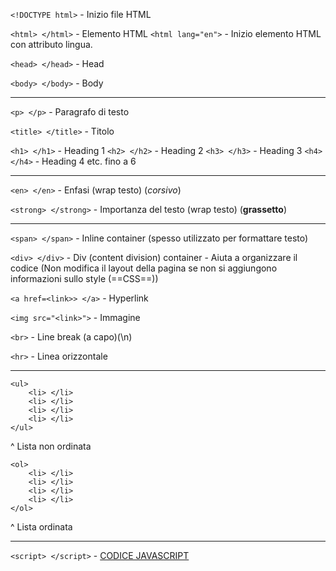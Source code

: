 `<!DOCTYPE html>` - Inizio file HTML

`<html> </html>` - Elemento HTML
`<html lang="en">` - Inizio elemento HTML con attributo lingua.

`<head> </head>` - Head

`<body> </body>` - Body

---

`<p> </p>` - Paragrafo di testo

`<title> </title>` - Titolo

`<h1> </h1>` - Heading 1
`<h2> </h2>` - Heading 2
`<h3> </h3>` - Heading 3
`<h4> </h4>` - Heading 4 etc. fino a 6

---

`<en> </en>` - Enfasi (wrap testo) (_corsivo_)

`<strong> </strong>` - Importanza del testo (wrap testo) (**grassetto**)

---

`<span> </span>` - Inline container (spesso utilizzato per formattare testo)

`<div> </div>` - Div (content division) container - Aiuta a organizzare il codice (Non modifica il layout della pagina se non si aggiungono informazioni sullo style (==CSS==))

`<a href=<link>> </a>` - Hyperlink

`<img src="<link>">` - Immagine

`<br>` - Line break (a capo)(\n)

`<hr>` - Linea orizzontale

---

```
<ul>
    <li> </li>
    <li> </li>
    <li> </li>
    <li> </li>
</ul>
```

^ Lista non ordinata

```
<ol>
    <li> </li>
    <li> </li>
    <li> </li>
    <li> </li>
</ol>
```

^ Lista ordinata

---

`<script> </script>` - [CODICE JAVASCRIPT](https://www.w3schools.com/js/js_whereto.asp)
